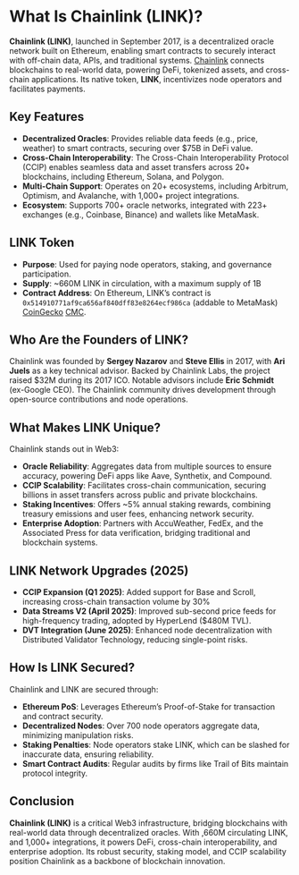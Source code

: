# What Is Chainlink (LINK)?

**Chainlink (LINK)**, launched in September 2017, is a decentralized oracle network built on Ethereum, enabling smart contracts to securely interact with off-chain data, APIs, and traditional systems. [Chainlink](https://chain.link/) connects blockchains to real-world data, powering DeFi, tokenized assets, and cross-chain applications. Its native token, **LINK**, incentivizes node operators and facilitates payments. 

## Key Features
- **Decentralized Oracles**: Provides reliable data feeds (e.g., price, weather) to smart contracts, securing over $75B in DeFi value.
- **Cross-Chain Interoperability**: The Cross-Chain Interoperability Protocol (CCIP) enables seamless data and asset transfers across 20+ blockchains, including Ethereum, Solana, and Polygon.
- **Multi-Chain Support**: Operates on 20+ ecosystems, including Arbitrum, Optimism, and Avalanche, with 1,000+ project integrations.
- **Ecosystem**: Supports 700+ oracle networks, integrated with 223+ exchanges (e.g., Coinbase, Binance) and wallets like MetaMask.

## LINK Token
- **Purpose**: Used for paying node operators, staking, and governance participation.
- **Supply**: ~660M LINK in circulation, with a maximum supply of 1B 
- **Contract Address**: On Ethereum, LINK’s contract is `0x514910771af9ca656af840dff83e8264ecf986ca` (addable to MetaMask) [CoinGecko](https://www.coingecko.com/en/coins/chainlink) [CMC](https://coinmarketcap.com/currencies/chainlink/).

## Who Are the Founders of LINK?

Chainlink was founded by **Sergey Nazarov** and **Steve Ellis** in 2017, with **Ari Juels** as a key technical advisor. Backed by Chainlink Labs, the project raised $32M during its 2017 ICO. Notable advisors include **Eric Schmidt** (ex-Google CEO). The Chainlink community drives development through open-source contributions and node operations.

## What Makes LINK Unique?

Chainlink stands out in Web3:
- **Oracle Reliability**: Aggregates data from multiple sources to ensure accuracy, powering DeFi apps like Aave, Synthetix, and Compound.
- **CCIP Scalability**: Facilitates cross-chain communication, securing billions in asset transfers across public and private blockchains.
- **Staking Incentives**: Offers ~5% annual staking rewards, combining treasury emissions and user fees, enhancing network security.
- **Enterprise Adoption**: Partners with AccuWeather, FedEx, and the Associated Press for data verification, bridging traditional and blockchain systems.

## LINK Network Upgrades (2025)
- **CCIP Expansion (Q1 2025)**: Added support for Base and Scroll, increasing cross-chain transaction volume by 30% 
- **Data Streams V2 (April 2025)**: Improved sub-second price feeds for high-frequency trading, adopted by HyperLend ($480M TVL).
- **DVT Integration (June 2025)**: Enhanced node decentralization with Distributed Validator Technology, reducing single-point risks.

## How Is LINK Secured?

Chainlink and LINK are secured through:
- **Ethereum PoS**: Leverages Ethereum’s Proof-of-Stake for transaction and contract security.
- **Decentralized Nodes**: Over 700 node operators aggregate data, minimizing manipulation risks.
- **Staking Penalties**: Node operators stake LINK, which can be slashed for inaccurate data, ensuring reliability.
- **Smart Contract Audits**: Regular audits by firms like Trail of Bits maintain protocol integrity.

## Conclusion

**Chainlink (LINK)** is a critical Web3 infrastructure, bridging blockchains with real-world data through decentralized oracles. With ,660M circulating LINK, and 1,000+ integrations, it powers DeFi, cross-chain interoperability, and enterprise adoption. Its robust security, staking model, and CCIP scalability position Chainlink as a backbone of blockchain innovation.